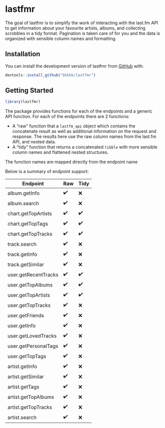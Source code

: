 
<!-- README.md is generated from README.Rmd. Please edit that file -->

# lastfmr

<!-- badges: start -->
<!-- badges: end -->

The goal of lastfmr is to simplify the work of interacting with the
last.fm API to get information about your favourite artists, albums, and
collecting scrobbles in a tidy format. Pagination is taken care of for
you and the data is organized with sensible column names and formatting.

## Installation

You can install the development version of lastfmr from
[GitHub](https://github.com/) with:

``` r
devtools::install_github("bkkkk/lastfmr")
```

## Getting Started

``` r
library(lastfmr)
```

The package provides functions for each of the endpoints and a generic
API function. For each of the endpoints there are 2 functions:

-   A “raw” function that a `lastfm_api` object which contains the
    concatenate result as well as additional information on the request
    and response. The results here use the raw column names from the
    last.fm API, and nested data.
-   A “tidy” function that returns a concatenated `tibble` with more
    sensible column names and flattened nested structures.

The function names are mapped directly from the endpoint name

Below is a summary of endpoint support:

| Endpoint             | Raw                | Tidy               |
|----------------------|--------------------|--------------------|
| album.getInfo        | :heavy_check_mark: | :x:                |
| album.search         | :heavy_check_mark: | :x:                |
| chart.getTopArtists  | :heavy_check_mark: | :heavy_check_mark: |
| chart.getTopTags     | :heavy_check_mark: | :heavy_check_mark: |
| chart.getTopTracks   | :heavy_check_mark: | :heavy_check_mark: |
| track.search         | :heavy_check_mark: | :x:                |
| track.getInfo        | :heavy_check_mark: | :x:                |
| track.getSimilar     | :heavy_check_mark: | :x:                |
| user.getRecentTracks | :heavy_check_mark: | :heavy_check_mark: |
| user.getTopAlbums    | :heavy_check_mark: | :heavy_check_mark: |
| user.getTopArtists   | :heavy_check_mark: | :heavy_check_mark: |
| user.getTopTracks    | :heavy_check_mark: | :x:                |
| user.getFriends      | :heavy_check_mark: | :x:                |
| user.getInfo         | :heavy_check_mark: | :x:                |
| user.getLovedTracks  | :heavy_check_mark: | :x:                |
| user.getPersonalTags | :heavy_check_mark: | :x:                |
| user.getTopTags      | :heavy_check_mark: | :x:                |
| artist.getInfo       | :heavy_check_mark: | :x:                |
| artist.getSimilar    | :heavy_check_mark: | :x:                |
| artist.getTags       | :heavy_check_mark: | :x:                |
| artist.getTopAlbums  | :heavy_check_mark: | :x:                |
| artist.getTopTracks  | :heavy_check_mark: | :x:                |
| artist.search        | :heavy_check_mark: | :x:                |
